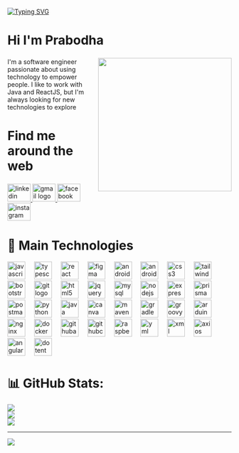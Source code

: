 <br clear="both">
<a href="https://git.io/typing-svg"><img src="https://readme-typing-svg.herokuapp.com?font=Fira+Code&weight=800&size=40&pause=1000&center=true&vCenter=true&random=false&width=1000&height=51&lines=Hello+!" alt="Typing SVG" /></a>

<h1 align="left">Hi I'm Prabodha</h1>

###


<img align="right" height="300" src="https://github.com/tathsaraniliyanage/tathsaraniliyanage/assets/139870072/5d5df91e-7740-4519-8d4c-01cbb945077c"  />


###

<p align="left">I'm a software engineer passionate about using technology to empower people. I like to work with Java and ReactJS, but I'm always looking for new technologies to explore               </p>

<h1> </h1>
<h1 align="left">Find me around the web</h1>



###

<div align="left">
  <a href="https://www.linkedin.com/in/tathsarani-liyanage-68781a284?utm_source=share&utm_campaign=share_via&utm_content=profile&utm_medium=android_app" target="_blank">
    <img src="https://raw.githubusercontent.com/maurodesouza/profile-readme-generator/master/src/assets/icons/social/linkedin/default.svg" width="52" height="40" alt="linkedin logo"  />
  </a>
  <a href="prabodhathathsarani28@gmail.com" target="_blank">
    <img src="https://raw.githubusercontent.com/maurodesouza/profile-readme-generator/master/src/assets/icons/social/gmail/default.svg" width="52" height="40" alt="gmail logo"  />
  </a>
  <a href="https://www.facebook.com/ganga.chandani.754?mibextid=ZbWKwL" target="_blank">
    <img src="https://raw.githubusercontent.com/maurodesouza/profile-readme-generator/master/src/assets/icons/social/facebook/default.svg" width="52" height="40" alt="facebook logo"  />
  </a>
  <a href="https://www.instagram.com/__t_a_t_h__?igsh=NW5oMGdhbTM1aHFp" target="_blank">
    <img src="https://raw.githubusercontent.com/maurodesouza/profile-readme-generator/master/src/assets/icons/social/instagram/default.svg" width="52" height="40" alt="instagram logo"  />
  </a>
</div>


###
<h1> </h1>
<h1 align="left">🚀 Main Technologies</h1>

<div align="left">
  <img src="https://cdn.jsdelivr.net/gh/devicons/devicon/icons/javascript/javascript-original.svg" height="40" alt="javascript logo"  />
  <img width="12" />
  <img src="https://cdn.jsdelivr.net/gh/devicons/devicon/icons/typescript/typescript-original.svg" height="40" alt="typescript logo"  />
  <img width="12" />
  <img src="https://cdn.jsdelivr.net/gh/devicons/devicon/icons/react/react-original.svg" height="40" alt="react logo"  />
  <img width="12" />
  <img src="https://cdn.jsdelivr.net/gh/devicons/devicon@latest/icons/figma/figma-original.svg"  height="40" alt="figma logo" />
  <img width="12" />
  <img src="https://cdn.jsdelivr.net/gh/devicons/devicon/icons/android/android-original.svg" height="40" alt="android logo"  />
  <img width="12" />
  <img src="https://cdn.jsdelivr.net/gh/devicons/devicon/icons/androidstudio/androidstudio-original.svg" height="40" alt="androidstudio logo"  />
  <img width="12" />
  <img src="https://cdn.jsdelivr.net/gh/devicons/devicon/icons/css3/css3-original.svg" height="40" alt="css3 logo"  />
  <img width="12" />
  <img src="https://cdn.jsdelivr.net/gh/devicons/devicon@latest/icons/tailwindcss/tailwindcss-original.svg"  height="40" alt="tailwindcss logo"  />     
  <img width="12" />
  <img src="https://cdn.jsdelivr.net/gh/devicons/devicon@latest/icons/bootstrap/bootstrap-original.svg"  height="40" alt="bootstrap logo" />
  <img width="12" />
  <img src="https://cdn.jsdelivr.net/gh/devicons/devicon/icons/git/git-original.svg" height="40" alt="git logo"  />
  <img width="12" />
  <img src="https://cdn.jsdelivr.net/gh/devicons/devicon/icons/html5/html5-original.svg" height="40" alt="html5 logo"  />
  <img width="12" />
  <img src="https://cdn.jsdelivr.net/gh/devicons/devicon/icons/jquery/jquery-original.svg" height="40" alt="jquery logo"  />
  <img width="12" />
  <img src="https://cdn.jsdelivr.net/gh/devicons/devicon/icons/mysql/mysql-original.svg" height="40" alt="mysql logo"  />
  <img width="12" />
  <img src="https://cdn.jsdelivr.net/gh/devicons/devicon/icons/nodejs/nodejs-original.svg" height="40" alt="nodejs logo"  />
  <img width="12" />
  <img src="https://cdn.jsdelivr.net/gh/devicons/devicon@latest/icons/express/express-original.svg"  height="40" alt="express logo" />
  <img width="12" />
  <img src="https://cdn.jsdelivr.net/gh/devicons/devicon@latest/icons/prisma/prisma-original.svg" height="40" alt="prisma logo" />
  <img width="12" />
  <img src="https://cdn.jsdelivr.net/gh/devicons/devicon@latest/icons/postman/postman-original.svg" height="40" alt="postman logo"/>
  <img width="12" />     
  <img src="https://cdn.jsdelivr.net/gh/devicons/devicon@latest/icons/python/python-original.svg" height="40" alt="python logo"/>
  <img width="12" />        
  <img src="https://cdn.jsdelivr.net/gh/devicons/devicon@latest/icons/java/java-original.svg"  height="40" alt="java logo"/>
  <img width="12" />
  <img src="https://cdn.jsdelivr.net/gh/devicons/devicon@latest/icons/canva/canva-original.svg"  height="40" alt="canva logo" />
  <img width="12" />
  <img src="https://cdn.jsdelivr.net/gh/devicons/devicon@latest/icons/maven/maven-original.svg" height="40" alt="maven logo" />
  <img width="12" />        
  <img src="https://cdn.jsdelivr.net/gh/devicons/devicon@latest/icons/gradle/gradle-original.svg" height="40" alt="gradle logo" />
  <img width="12" />  
  <img src="https://cdn.jsdelivr.net/gh/devicons/devicon@latest/icons/groovy/groovy-original.svg" height="40" alt="groovy logo" />
  <img width="12" /> 
  <img src="https://cdn.jsdelivr.net/gh/devicons/devicon@latest/icons/arduino/arduino-original.svg"  height="40" alt="arduino logo" />
  <img width="12" />  
  <img src="https://cdn.jsdelivr.net/gh/devicons/devicon@latest/icons/nginx/nginx-original.svg"  height="40" alt="nginx logo"  />
  <img width="12" />        
  <img src="https://cdn.jsdelivr.net/gh/devicons/devicon@latest/icons/docker/docker-plain.svg"   height="40" alt="docker logo"/>
  <img width="12" />
  <img src="https://cdn.jsdelivr.net/gh/devicons/devicon@latest/icons/githubactions/githubactions-original.svg"  height="40" alt="githubactions logo"/>
  <img width="12" />
  <img src="https://cdn.jsdelivr.net/gh/devicons/devicon@latest/icons/githubcodespaces/githubcodespaces-original.svg"  height="40" alt="githubcodespaces logo" />
  <img width="12" />
  <img src="https://cdn.jsdelivr.net/gh/devicons/devicon@latest/icons/raspberrypi/raspberrypi-original.svg"  height="40" alt="raspberrypi logo"/>
  <img width="12" />
  <img src="https://cdn.jsdelivr.net/gh/devicons/devicon@latest/icons/yaml/yaml-original.svg"  height="40" alt="yml logo"/>
  <img width="12" />
  <img src="https://cdn.jsdelivr.net/gh/devicons/devicon@latest/icons/xml/xml-original.svg"   height="40" alt="xml logo"/>
  <img width="12" />
  <img src="https://cdn.jsdelivr.net/gh/devicons/devicon@latest/icons/axios/axios-plain.svg"    height="40" alt="axios logo"/>
  <img width="12" /> 
<!--   <img src="https://img.icons8.com/?size=100&id=7ImWFDcPfSlz&format=png&color=00000"   height="40" alt="expo logo"/>
  <img width="12" />  -->
 <img src="https://cdn.jsdelivr.net/gh/devicons/devicon@latest/icons/angular/angular-original.svg"  height="40" alt="angular logo"/>
 <img width="12" />
 <img src="https://cdn.jsdelivr.net/gh/devicons/devicon@latest/icons/dot-net/dot-net-original.svg"  height="40" alt="dotent logo" />
 <img width="12" />       
 
           
          
</div>

###
# 📊 GitHub Stats:
![](https://github-readme-stats.vercel.app/api?username=tathsaraniliyanage&theme=dark&hide_border=false&include_all_commits=true&count_private=true)<br/>
![](https://github-readme-streak-stats.herokuapp.com/?user=tathsaraniliyanage&theme=dark&hide_border=false)<br/>
![](https://github-readme-stats.vercel.app/api/top-langs/?username=tathsaraniliyanage&theme=dark&hide_border=false&include_all_commits=true&count_private=true&layout=compact)

---
[![](https://visitcount.itsvg.in/api?id=tathsaraniliyanage&icon=0&color=0)](https://visitcount.itsvg.in)

<!-- Proudly created with GPRM ( https://gprm.itsvg.in ) -->

###
